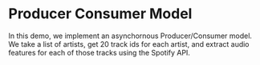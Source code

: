# Producer Consumer Model

In this demo, we implement an asynchornous Producer/Consumer model. We take
a list of artists, get 20 track ids for each artist, and extract audio features for each
of those tracks using the Spotify API.
